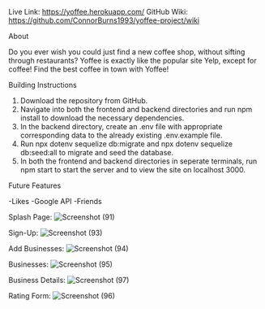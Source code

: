 Live Link: https://yoffee.herokuapp.com/
GitHub Wiki: https://github.com/ConnorBurns1993/yoffee-project/wiki

About

Do you ever wish you could just find a new coffee shop, without sifting through restaurants? Yoffee is exactly like the popular site Yelp, except for coffee! Find the best coffee in town with Yoffee!

Building Instructions

1. Download the repository from GitHub.
2. Navigate into both the frontend and backend directories and run npm install to download the necessary dependencies.
3. In the backend directory, create an .env file with appropriate corresponding data to the already existing .env.example file.
4. Run npx dotenv sequelize db:migrate and npx dotenv sequelize db:seed:all to migrate and seed the database.
5. In both the frontend and backend directories in seperate terminals, run npm start to start the server and to view the site on localhost 3000.

Future Features

-Likes
-Google API
-Friends

Splash Page:
![Screenshot (91)](https://user-images.githubusercontent.com/97809578/172208485-5748c5ef-b11a-4ce4-9d98-d84b2bf4d424.png)



Sign-Up:
![Screenshot (93)](https://user-images.githubusercontent.com/97809578/172208196-a9cb5212-565f-4073-9e6d-830bbce12c26.png)

Add Businesses:
![Screenshot (94)](https://user-images.githubusercontent.com/97809578/172208572-85326d46-7d2d-46d4-a0b0-dcf48812df22.png)

Businesses:
![Screenshot (95)](https://user-images.githubusercontent.com/97809578/172208663-568df000-11a3-4254-8d05-86b6b9d9fd05.png)

Business Details:
![Screenshot (97)](https://user-images.githubusercontent.com/97809578/172208791-73b68d15-0bd0-4a47-843c-21495ee64e2e.png)


Rating Form:
![Screenshot (96)](https://user-images.githubusercontent.com/97809578/172208719-9e8ccfb3-b777-4b2f-a7a2-905f02b2ba65.png)




